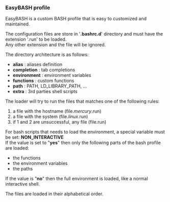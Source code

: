 ### EasyBASH profile

EasyBASH is a custom BASH profile that is easy to customized and maintained.

The configuration files are store in '**.bashrc.d**' directory and must have the extension '.run' to be loaded.  
Any other extension and the file will be ignored.

The directory architecture is as follows:   
- **alias** : aliases definition  
- **completion** : tab completions  
- **environment** : environment variables  
- **functions** : custom functions  
- **path** : PATH, LD_LIBRARY_PATH, ...   
- **extra** : 3rd parties shell scripts  

The loader will try to run the files that matches one of the following rules:  
1. a file with the hostname (file.*mercury*.run)  
2. a file with the system (file.*linux*.run)  
3. if 1 and 2 are unsuccessful, any file (file.run)  


For bash scripts that needs to load the environment, a special variable must be set: **NON_INTERACTIVE**  
If the value is set to "**yes**" then only the following parts of the bash profile are loaded:  
- the functions  
- the environment variables  
- the paths  

If the value is "**no**" then the full environment is loaded, like a normal interactive shell.

The files are loaded in their alphabetical order.
